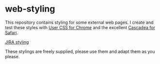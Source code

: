 # web-styling
This repository contains styling for some external web pages. I create and test these styles with [User CSS for Chrome](https://chrome.google.com/webstore/detail/user-css/okpjlejfhacmgjkmknjhadmkdbcldfcb) and the excellent [Cascadea for Safari](https://cascadea.app).

[JIRA styling](jira/README.md)

These stylings are freely supplied, please use them and adapt them as you please. 